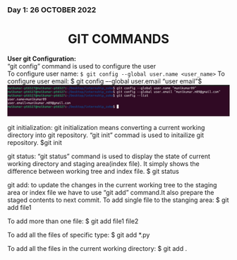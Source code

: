 ### Day 1: 26 OCTOBER 2022  	
<h1 align="center">GIT COMMANDS</h1>

**User git Configuration:**  
“git config” command is used to configure the user  
To configure user name: 
` $ git config --global user.name <user_name> `
To configure user email: 
$ git config –-global user.email “user email”$ 
![]('/../images/user_configuration.png)

git initialization:
git initialization means converting a current working directory into git repository.
“git init” commad is used to initailize git repository.
$git init

git status:
“git status” command is used to display the state of current working directory and staging area(index file).
It simply shows the difference between working tree and index file.
$ git status

git add:
to update the changes in the current working tree to the staging area or index file we have to use “git add” command.It also prepare the staged contents to next commit.
To add single file to the stanging area:
$ git add file1

To add more than one file:
$ git add file1 file2

To add all the files of specific type:
$ git add *.py

To add all the files in the current working directory:
$ git add .

